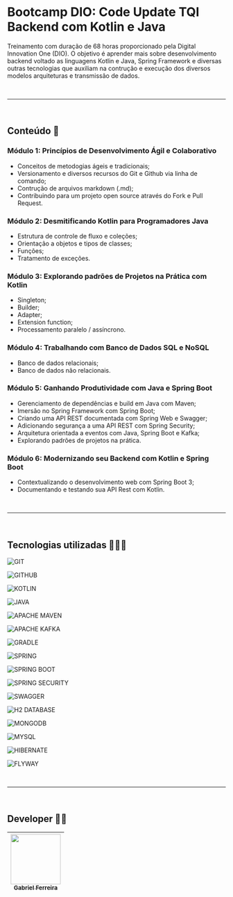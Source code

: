 # Bootcamp DIO: Code Update TQI Backend com Kotlin e Java 

Treinamento com duração de 68 horas proporcionado pela Digital Innovation One (DIO). O objetivo é aprender mais sobre desenvolvimento backend voltado as linguagens Kotlin e Java, Spring Framework e diversas outras tecnologias que auxiliam na contrução e execução dos diversos modelos arquiteturas e transmissão de dados.

<br>
<hr>
<br>

## Conteúdo 🎯

### Módulo 1: Princípios de Desenvolvimento Ágil e Colaborativo
<ul>
  <li>Conceitos de metodogias ágeis e tradicionais;</li>
  <li>Versionamento e diversos recursos do Git e Github via linha de comando;</li>
  <li>Contrução de arquivos markdown (.md);</li>
  <li>Contribuindo para um projeto open source através do Fork e Pull Request.</li>
</ul>

### Módulo 2: Desmitificando Kotlin para Programadores Java
<ul>
  <li>Estrutura de controle de fluxo e coleções;</li>
  <li>Orientação a objetos e tipos de classes;</li>
  <li>Funções;</li>
  <li>Tratamento de exceções.</li>
</ul>

### Módulo 3: Explorando padrões de Projetos na Prática com Kotlin
<ul>
  <li>Singleton;</li>
  <li>Builder;</li>
  <li>Adapter;</li>
  <li>Extension function;</li>
  <li>Processamento paralelo / assíncrono.</li>
</ul>

### Módulo 4: Trabalhando com Banco de Dados SQL e NoSQL
<ul>
  <li>Banco de dados relacionais;</li>
  <li>Banco de dados não relacionais.</li>
</ul>

### Módulo 5: Ganhando Produtividade com Java e Spring Boot
<ul>
  <li>Gerenciamento de dependências e build em Java com Maven;</li>
  <li>Imersão no Spring Framework com Spring Boot;</li>
  <li>Criando uma API REST documentada com Spring Web e Swagger;</li>
  <li>Adicionando segurança a uma API REST com Spring Security;</li>
  <li>Arquitetura orientada a eventos com Java, Spring Boot e Kafka;</li>
  <li>Explorando padrões de projetos na prática.</li>
</ul>

### Módulo 6: Modernizando seu Backend com Kotlin e Spring Boot
<ul>
  <li>Contextualizando o desenvolvimento web com Spring Boot 3;</li>
  <li>Documentando e testando sua API Rest com Kotlin.</li>
</ul>

<br>
<hr>
<br>


## Tecnologias utilizadas 👩🏻‍💻

![GIT](https://img.shields.io/badge/git-F05032?logo=git&logoColor=white&style=for-the-badge) &nbsp;

![GITHUB](https://img.shields.io/badge/github-181717?logo=git&logoColor=white&style=for-the-badge) &nbsp;

![KOTLIN](https://img.shields.io/badge/kotlin-7F52FF?logo=kotlin&logoColor=white&style=for-the-badge) &nbsp;

![JAVA](https://img.shields.io/badge/Java-ED8B00?logo=java&logoColor=white&style=for-the-badge) &nbsp;

![APACHE MAVEN](https://img.shields.io/badge/apachemaven-C71A36?logo=apachemaven&logoColor=white&style=for-the-badge) &nbsp;

![APACHE KAFKA](https://img.shields.io/badge/apachekafka-231F20?logo=apachekafka&logoColor=white&style=for-the-badge) &nbsp;

![GRADLE](https://img.shields.io/badge/gradle-02303A?logo=gradle&logoColor=white&style=for-the-badge) &nbsp;

![SPRING](https://img.shields.io/badge/spring-6DB33F?logo=spring&logoColor=white&style=for-the-badge) &nbsp;

![SPRING BOOT](https://img.shields.io/badge/springboot-6DB33F?logo=springboot&logoColor=white&style=for-the-badge) &nbsp;

![SPRING SECURITY](https://img.shields.io/badge/springsecurity-6DB33F?logo=springsecurity&logoColor=white&style=for-the-badge) &nbsp;

![SWAGGER](https://img.shields.io/badge/swagger-85EA2D?logo=swagger&logoColor=white&style=for-the-badge) &nbsp;

![H2 DATABASE](https://img.shields.io/badge/H2DATABASE-1316BF?logo=databricks&logoColor=white&style=for-the-badge) &nbsp;

![MONGODB](https://img.shields.io/badge/MongoDB-4EA94B?logo=mongodb&logoColor=white&style=for-the-badge) &nbsp;

![MYSQL](https://img.shields.io/badge/MySQL-20232A?logo=mysql&logoColor=white&style=for-the-badge) &nbsp;

![HIBERNATE](https://img.shields.io/badge/hibernate-59666C?logo=hibernate&logoColor=white&style=for-the-badge) &nbsp;

![FLYWAY](https://img.shields.io/badge/flyway-CC0200?logo=flyway&logoColor=white&style=for-the-badge) &nbsp;


<br>
<hr>
<br>

## Developer 🧑‍💻 

| [<img src="https://avatars.githubusercontent.com/u/37443722?v=4" width=115><br><sub>Gabriel Ferreira</sub>](https://github.com/GabesSeven)
| :---: 
